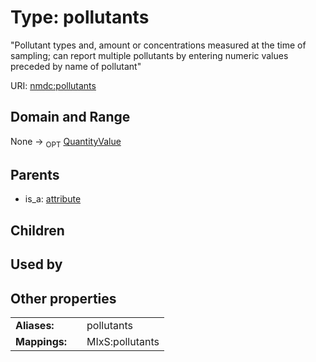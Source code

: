 
# Type: pollutants


"Pollutant types and, amount or concentrations measured at the time of sampling; can report multiple pollutants by entering numeric values preceded by name of pollutant"

URI: [nmdc:pollutants](https://microbiomedata/meta/pollutants)


## Domain and Range

None ->  <sub>OPT</sub> [QuantityValue](QuantityValue.md)

## Parents

 *  is_a: [attribute](attribute.md)

## Children


## Used by


## Other properties

|  |  |  |
| --- | --- | --- |
| **Aliases:** | | pollutants |
| **Mappings:** | | MIxS:pollutants |

